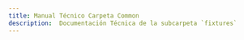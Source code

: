 ```yaml
---
title: Manual Técnico Carpeta Common
description:  Documentación Técnica de la subcarpeta `fixtures`
---
```


